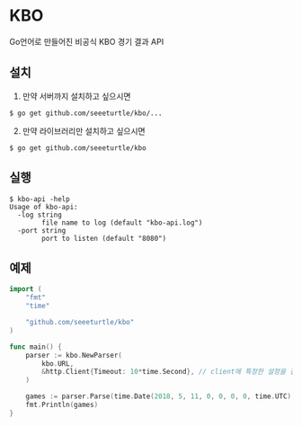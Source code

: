 # KBO

Go언어로 만들어진 비공식 KBO 경기 결과 API

## 설치

1. 만약 서버까지 설치하고 싶으시면
```
$ go get github.com/seeeturtle/kbo/...
```

2. 만약 라이브러리만 설치하고 싶으시면
```
$ go get github.com/seeeturtle/kbo
```

## 실행

```
$ kbo-api -help
Usage of kbo-api:
  -log string
        file name to log (default "kbo-api.log")
  -port string
        port to listen (default "8080")
```

## 예제

```go
import (
    "fmt"
    "time"

    "github.com/seeeturtle/kbo"
)

func main() {
    parser := kbo.NewParser(
        kbo.URL,
        &http.Client{Timeout: 10*time.Second}, // client에 특정한 설정을 걸 수 있습니다.
    )

    games := parser.Parse(time.Date(2018, 5, 11, 0, 0, 0, 0, time.UTC))
    fmt.Println(games)
}
```
